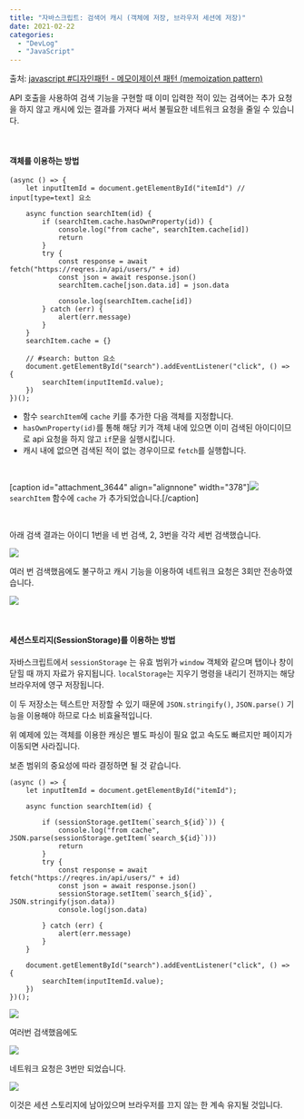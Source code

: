 ```yaml
---
title: "자바스크립트: 검색어 캐시 (객체에 저장, 브라우저 세션에 저장)"
date: 2021-02-22
categories: 
  - "DevLog"
  - "JavaScript"
---
```


출처: [javascript #디자인패턴 - 메모이제이션 패턴 (memoization pattern)](https://simuing.tistory.com/entry/javascript-디자인패턴-메모이제이션-패턴-memoization-pattern)

API 호출을 사용하여 검색 기능을 구현할 때 이미 입력한 적이 있는 검색어는 추가 요청을 하지 않고 캐시에 있는 결과를 가져다 써서 불필요한 네트워크 요청을 줄일 수 있습니다.

 

#### **객체를 이용하는 방법**

```
(async () => {
    let inputItemId = document.getElementById("itemId") // input[type=text] 요소

    async function searchItem(id) {
        if (searchItem.cache.hasOwnProperty(id)) {
            console.log("from cache", searchItem.cache[id])
            return
        }
        try {
            const response = await fetch("https://reqres.in/api/users/" + id)
            const json = await response.json()
            searchItem.cache[json.data.id] = json.data

            console.log(searchItem.cache[id])
        } catch (err) {
            alert(err.message)
        }
    }
    searchItem.cache = {}

    // #search: button 요소
    document.getElementById("search").addEventListener("click", () => {
        searchItem(inputItemId.value);
    })
})();
```

- 함수 `searchItem`에 `cache` 키를 추가한 다음 객체를 지정합니다.
- `hasOwnProperty(id)`를 통해 해당 키가 객체 내에 있으면 이미 검색된 아이디이므로 api 요청을 하지 않고 `if`문을 실행시킵니다.
- 캐시 내에 없으면 검색된 적이 없는 경우이므로 `fetch`를 실행합니다.

 

\[caption id="attachment\_3644" align="alignnone" width="378"\]![](./assets/img/wp-content/uploads/2021/02/스크린샷-2021-02-23-오전-12.50.10.png) `searchItem` 함수에 `cache` 가 추가되었습니다.\[/caption\]

 

아래 검색 결과는 아이디 1번을 네 번 검색, 2, 3번을 각각 세번 검색했습니다.

![](./assets/img/wp-content/uploads/2021/02/-2021-02-23-오전-12.51.58-e1614009147553.png)

여러 번 검색했음에도 불구하고 캐시 기능을 이용하여 네트워크 요청은 3회만 전송하였습니다.

![](./assets/img/wp-content/uploads/2021/02/스크린샷-2021-02-23-오전-12.53.04.png)

 

#### **세션스토리지(SessionStorage)를 이용하는 방법**

자바스크립트에서 `sessionStorage` 는 유효 범위가 `window` 객체와 같으며 탭이나 창이 닫힐 때 까지 자료가 유지됩니다. `localStorage`는 지우기 명령을 내리기 전까지는 해당 브라우저에 영구 저장됩니다.

이 두 저장소는 텍스트만 저장할 수 있기 때문에 `JSON.stringify()`, `JSON.parse()` 기능을 이용해야 하므로 다소 비효율적입니다.

위 예제에 있는 객체를 이용한 캐싱은 별도 파싱이 필요 없고 속도도 빠르지만 페이지가 이동되면 사라집니다.

보존 범위의 중요성에 따라 결정하면 될 것 같습니다.

```
(async () => {
    let inputItemId = document.getElementById("itemId");

    async function searchItem(id) {
        
        if (sessionStorage.getItem(`search_${id}`)) {
            console.log("from cache", JSON.parse(sessionStorage.getItem(`search_${id}`)))
            return
        }
        try {
            const response = await fetch("https://reqres.in/api/users/" + id)
            const json = await response.json()
            sessionStorage.setItem(`search_${id}`, JSON.stringify(json.data))
            console.log(json.data)

        } catch (err) {
            alert(err.message)
        }
    }
    
    document.getElementById("search").addEventListener("click", () => {
        searchItem(inputItemId.value);
    })
})();
```

![](./assets/img/wp-content/uploads/2021/02/-2021-02-23-오전-1.06.29-e1614010011921.png)

여러번 검색했음에도

![](./assets/img/wp-content/uploads/2021/02/스크린샷-2021-02-23-오전-1.07.15.png)

네트워크 요청은 3번만 되었습니다.

![](./assets/img/wp-content/uploads/2021/02/스크린샷-2021-02-23-오전-1.08.57.png)

이것은 세션 스토리지에 남아있으며 브라우저를 끄지 않는 한 계속 유지될 것입니다.
